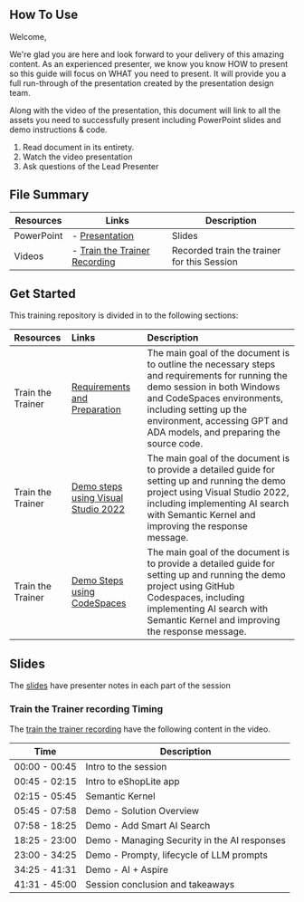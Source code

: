 ## How To Use

Welcome,

We're glad you are here and look forward to your delivery of this amazing content. As an experienced presenter, we know you know HOW to present so this guide will focus on WHAT you need to present. It will provide you a full run-through of the presentation created by the presentation design team.

Along with the video of the presentation, this document will link to all the assets you need to successfully present including PowerPoint slides and demo instructions &
code.

1. Read document in its entirety.
2. Watch the video presentation
3. Ask questions of the Lead Presenter

## File Summary

| Resources          | Links                            | Description |
|-------------------|----------------------------------|-------------------|
| PowerPoint        | - [Presentation](https://aka.ms/AArx7pc) | Slides |
| Videos            | - [Train the Trainer Recording](https://nam06.safelinks.protection.outlook.com/?url=https%3A%2F%2Faitourassetstore.blob.core.windows.net%2Fassets%2FBRK442%2520Infusing%2520an%2520eCommerce%2520app%2520with%2520AI%2FEN-US_BRK442_TTT_V1.0.mp4&data=05%7C02%7Cbrunocapuano%40microsoft.com%7C56d02e06baef41461de108dcc3970cbc%7C72f988bf86f141af91ab2d7cd011db47%7C1%7C0%7C638600300750255542%7CUnknown%7CTWFpbGZsb3d8eyJWIjoiMC4wLjAwMDAiLCJQIjoiV2luMzIiLCJBTiI6Ik1haWwiLCJXVCI6Mn0%3D%7C0%7C%7C%7C&sdata=dsvMTBN3azRnAJx85u6gFZEtrETYkRaht6tpc5ZWLV0%3D&reserved=0) | Recorded train the trainer for this Session |

## Get Started

This training repository is divided in to the following sections:

| Resources          | Links                             | Description        |
|:-------------------|:----------------------------------|:-------------------|
| Train the Trainer | [Requirements and Preparation](./RequirementsAndPreparation.md) | The main goal of the document is to outline the necessary steps and requirements for running the demo session in both Windows and CodeSpaces environments, including setting up the environment, accessing GPT and ADA models, and preparing the source code. |
| Train the Trainer | [Demo steps using Visual Studio 2022](./step-by-step-vs2022.md) | The main goal of the document is to provide a detailed guide for setting up and running the demo project using Visual Studio 2022, including implementing AI search with Semantic Kernel and improving the response message.  |
| Train the Trainer | [Demo Steps using CodeSpaces](./step-by-step-codespaces.md) | The main goal of the document is to provide a detailed guide for setting up and running the demo project using GitHub Codespaces, including implementing AI search with Semantic Kernel and improving the response message. |

## Slides

The [slides](https://aka.ms/AArx7pc) have presenter notes in each part of the session

### Train the Trainer recording Timing

The [train the trainer recording](https://nam06.safelinks.protection.outlook.com/?url=https%3A%2F%2Faitourassetstore.blob.core.windows.net%2Fassets%2FBRK442%2520Infusing%2520an%2520eCommerce%2520app%2520with%2520AI%2FEN-US_BRK442_TTT_V1.0.mp4&data=05%7C02%7Cbrunocapuano%40microsoft.com%7C56d02e06baef41461de108dcc3970cbc%7C72f988bf86f141af91ab2d7cd011db47%7C1%7C0%7C638600300750255542%7CUnknown%7CTWFpbGZsb3d8eyJWIjoiMC4wLjAwMDAiLCJQIjoiV2luMzIiLCJBTiI6Ik1haWwiLCJXVCI6Mn0%3D%7C0%7C%7C%7C&sdata=dsvMTBN3azRnAJx85u6gFZEtrETYkRaht6tpc5ZWLV0%3D&reserved=0) have the following content in the video.

| Time        | Description |
|--------------|-------------|
| 00:00 - 00:45 | Intro to the session  |
| 00:45 - 02:15 | Intro to eShopLite app |
| 02:15 - 05:45 | Semantic Kernel |
| 05:45 - 07:58 | Demo - Solution Overview |
| 07:58 - 18:25 | Demo - Add Smart AI Search |
| 18:25 - 23:00 | Demo - Managing Security in the AI responses |
| 23:00 - 34:25 | Demo - Prompty, lifecycle of LLM prompts |
| 34:25 - 41:31 | Demo - AI + Aspire |
| 41:31 - 45:00 | Session conclusion and takeaways |
